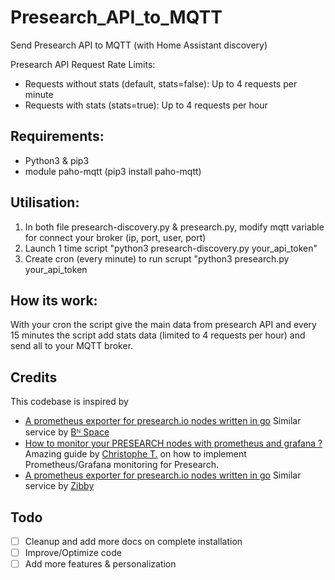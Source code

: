 # Presearch_API_to_MQTT
Send Presearch API to MQTT (with Home Assistant discovery)

Presearch API Request Rate Limits:
  * Requests without stats (default, stats=false): Up to 4 requests per minute
  * Requests with stats (stats=true): Up to 4 requests per hour

## Requirements:
  * Python3 & pip3
  * module paho-mqtt (pip3 install paho-mqtt)

## Utilisation:
  1) In both file presearch-discovery.py & presearch.py, modify mqtt variable for connect your broker (ip, port, user, port)
  2) Launch 1 time script "python3 presearch-discovery.py your_api_token"
  3) Create cron (every minute) to run scrupt "python3 presearch.py your_api_token

## How its work:
With your cron the script give the main data from presearch API and every 15 minutes the script add stats data (limited to 4 requests per hour) and send all to your MQTT broker.

## Credits

This codebase is inspired by
- [A prometheus exporter for presearch.io nodes written in go](https://github.com/b-n-space/presearch-exporter)
 Similar service by [Bᴺ Space]([https://github.com/Zibby](https://github.com/b-n-space))
- [How to monitor your PRESEARCH nodes with prometheus and grafana ?](https://libremaster.com/presearch-node-grafana/)
  Amazing guide by [Christophe T.](https://libremaster.com/contact/) on how to implement Prometheus/Grafana monitoring
  for Presearch.
- [A prometheus exporter for presearch.io nodes written in go](https://github.com/Zibby/presearch-node-exporter)
  Similar service by [Zibby](https://github.com/Zibby)

## Todo

- [ ] Cleanup and add more docs on complete installation
- [ ] Improve/Optimize code
- [ ] Add more features & personalization
